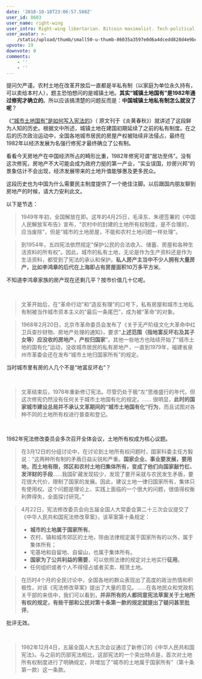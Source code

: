 ```yaml
---
date: '2018-10-18T23:06:57.508Z'
user_id: 8603
user_name: right-wing
user_intro: Right-wing libertarian. Bitcoin maximalist. Tech-political activist.
user_avatar: >-
    /static/upload/thumb/small50-u-thumb-86035a3597e0d6a4dcedd828d4e9bc9d59c7805c585d.png
upvote: 19
downvote: 0
comments:
    - ''
    - ''
---
```


<div><p></p><p>提问欠严谨。农村土地在改革开放后一直都是半私有制（以家庭为单位永久持有，可以卖给本村人），题主恐怕想问的是城镇土地。<b>其实“城镇土地国有”是1982年通过修宪才确立的</b>。所以应该搞清楚的问题反而是：<b>中国城镇土地私有制怎么就没了呢</b>？</p><p></p><p>《<a rel="nofollow" href="http://www.vankeweekly.com/?p=76300">“城市土地国有”是如何写入宪法的</a>》（ 原文刊于《炎黄春秋》）就讲述了这段鲜为人知的历史。根据文中所述，城镇土地在建国初期延续了之前的私有制度。在之后的历次政治运动中，全国各地城市居民的房屋产权被陆续非法侵占，最终在1982年以经济发展为名强行修宪才最终确立了公有制。</p><p>看看今天房地产在中国经济所占的畸形比重，1982年修宪可谓“居功至伟”。没有这次修宪，房地产不大可能会成为政府力挺的第一产业，“实业误国，炒房兴邦”的景象估计不会出现，经济发展带来的土地升值能够惠及更多民众。</p><p>这段历史也为中国为什么需要民主制度提供了一个绝佳注脚。以后跟国内朋友聊到房地产的时候，请大力安利此文。</p><p>以下是节选：</p><p></p><p></p><blockquote><p></p><p>1949年年初，全国解放在即。这年的4月25日，毛泽东、朱德签署的《中国人民解放军布告》宣布，“农村中的封建的土地所有权制度，是不合理的，应当废除”，但是“城市的土地房屋，不能和农村土地问题一样处理”。</p></blockquote><blockquote><p></p><p>到1954年，五四宪法依然规定“保护公民的合法收入、储蓄、房屋和各种生活资料的所有权”。因此，城市的私有土地，无论是作为生产资料还是作为生活资料，都受到了宪法的承认和保护。<b>私人房产主当中不少人拥有大量房产，比如李鸿章的后代在上海即占有房屋面积10万多平方米</b>。</p></blockquote><p>不知道李鸿章家族的房产现在还剩几平？按市价值几十亿呢。</p><p><br></p><blockquote><p>文革开始后，在“革命行动”和“造反有理”的口号下，私有房屋和城市土地私有制被当作城市资本主义的“最后一条尾巴”，成为被“革命”的对象。</p><p></p></blockquote><blockquote><p>1968年2月20日，北京市革命委员会发布了《关于无产阶级文化大革命中红卫兵查抄财物、房地产处理的通知》，要求“<b>上述范围（指地富反坏右及其子女等）应没收的房地产，产权归国家</b>”。其他一些地方也陆续开始了“城市土地的国有化”运动，没收城市居民的私有房地产，一直到1979年，福建省泉州市革委会还在发布“城市土地归国家所有”的规定。</p></blockquote><p>当时城市里有房的人几个不是“地富反坏右”？<br></p><p><br></p><blockquote><p>文革结束后，1978年重新修订宪法。尽管仍处于极“左”思维盛行的年代，但这次修宪仍然没有任何关于城市土地国有化的规定。...... 很明显，<b>此时的国家城市建设总局并不承认文革期间的“城市土地国有化”行为</b>，而且试图对各种不同的土地所有权进行普查和登记。</p></blockquote><p><br></p><p>1982年宪法修改委员会多次召开全体会议，土地所有权成为核心议题。</p><p></p><blockquote><p>在3月12日的分组讨论中，在讨论到土地所有权问题时，国家科委主任方毅说：“这两种所有制的矛盾日益尖锐和严重。<b>国家企业、事业要发展，要用地，而土地有限，郊区和农村土地归集体所有，变成了他们向国家敲竹杠、发洋财的手段</b>……我国矿藏发现较少，发现了要开采就与农民发生矛盾，要花很大代价，限制了国家的发展。因此，建议土地一律归国家所有，集体只有使用权。这个问题是理论上、实践上面临的一个很大的问题，很值得权衡利弊得失，全面探讨研究。”</p></blockquote><blockquote><p>4月22日，宪法修改委员会向五届全国人大常委会第二十三次会议提交了《中华人民共和国宪法修改草案》，该草案第十条规定：</p><ul><li><b>城市的土地属于国家所有</b>。</li><li>农村、镇和城市郊区的土地，除由法律规定属于国家所有的以外，属于集体所有；</li><li>宅基地和自留地、自留山，也属于集体所有。</li><li><b>国家为了公共利益的需要</b>，可以依照法律的规定对土地实行<b>征用</b>。</li><li>任何组织或者个人不得侵占或者买卖、租赁土地。</li></ul></blockquote><blockquote><p></p><p>在历时4个月的全民讨论中，全国各地的群众表现出了高度的政治热情和积极性，对该《宪法修改草案》提出了大量的意见。......在各地民众和党政机关干部的来信中，我们可以看到，<b>并非所有的人都同意宪法草案关于土地所有权的规定，有些干部和公民对第十条第一款的规定就提出了疑问甚至批评</b>。</p></blockquote><p>批评无效。<br></p><p><br></p><blockquote><p>1982年12月4日，五届全国人大五次会议通过了新修订的《中华人民共和国宪法》。与之前的历部宪法相比，这部宪法的一个突出特点是，首次对土地所有权制度进行了明确规定，并增加了“城市的土地属于国家所有”（第十条第一款）这一条款。</p></blockquote><p></p></div>
